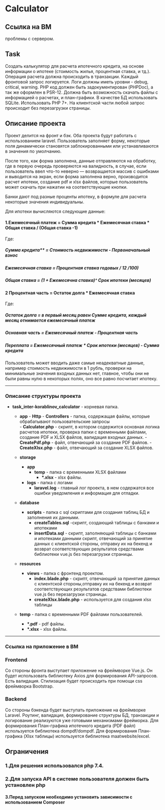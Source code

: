 # Calculator

## Ссылка на ВМ
проблемы с сервером.
## Task
Создать калькулятор для расчета ипотечного кредита, на основе информации о ипотеке (стоимость жилья, процентная ставка, и тд.). Операция расчета должна происходить в транзакции.
Каждый фронтовой запрос логируется. Логи должны иметь уровни - debug, critical, warning. PHP код должен быть
задокументирован (PHPDoc), а так же оформлен в PSR-12. Должна быть возможность скачать файлы с информацией о
расчетах, и план-графики. В качестве БД использовать SQLite. Использовать PHP 7+. На клиентской части
любой запрос происходит без перезагрузки страницы.

## Описание проекта
Проект делится на фронт и бэк. Оба проекта будут работать с использованием laravel.
Пользователь заполняет форму, некоторые поля динамически становятся заблокированными или устанавливаются в значения по умолчанию.

После того, как форма заполнена, данные отправляются на обработку, где в первую очередь проверяются на валидность,
в случае, если пользователь ввел что-то неверно — возвращается массив с ошибками и выводится на экран,
если форма заполнена верно, производится расчет ипотеки, создание pdf и xlsx файлов, которые пользователь может
скачать при нажатии на соответствующие кнопки.

Банки дают под разные проценты ипотеку, в формуле для расчета некоторые значения
индивидуальны.

Для ипотеки вычисляются следующие данные:
#### 1.Ежемесячный платеж = Сумма кредита * Ежемесячная ставка * Общая ставка / (Общая ставка -1)
Где: 
##### Сумма кредита** = Стоимость недвижимости - Первоначальный взнос
##### Ежемесячная ставка = Процентная ставка годовых / 12 /100)
##### Общая ставка = (1 + Ежемесячна ставка)^ Срок ипотеки (месяцев)
#### 2 Процентная часть = Остаток долга * Ежемесячная ставка
Где:
##### Остаток долга = в первый месяц равен Сумме кредита, каждый месяц отнимается ежемесячный платеж
##### Основная часть = Ежемесячный платеж - Процентная часть
##### Переплата = Ежемесячный платеж * Срок ипотеки (месяцев) - Сумма кредита


Пользователь может вводить даже самые неадекватные данные, например стоимость недвижимости в 1 рубль, проверки на минимальные
значения входных данных нет, главное, чтобы они не были равны нулю в некоторых полях, оно все равно посчитает ипотеку.
***
### Описание структуры проекта

- **task_inter-korablinov_calculator** - корневая папка.
    - **app**
          - **Http**
                - **Controllers** - папка, содержащая файлы, которые обрабатывают пользовательские запросы        
                    - **Calculator.php** - скрипт, в котором содержится основная логика расчетов ипотеки, проверка папки с
                временными файлами, создание PDF и XLSX файлов, валидация входных данных.
                    - **CreatePdf.php** - файл, отвечающий за создание PDF файлов.
                    - **CreateXlsx.php** - файл, отвечающий за создание XLSX файлов.
    - **storage** 
      - **app**
        - **temp** - папка с временными XLSX файлами
          -  **\*.xlsx** - xlsx файлы.
      - **logs** - папка с логами
        - **laravel.log** - главный лог проекта, в нем содержатся все ошибки уведомления и информация для отладки.
    - **database**
        - **scripts** - папка с sql скриптами для создания таблиц БД и заполнения их данными.
            - **createTables.sql** -скрипт, создающий таблицы с банками и ипотеками
            - **insertData.sql** - скрипт, заполняющий таблицы с банками и ипотеками данными 
скрипт, отвечающий за принятие данных с клиентской стороны,
          отправку их на бекенд и возврат соответствующих результатов средствами библиотеки vue.js без перезагрузки страницы.

    - **resources** 
        - **views**  - папка с фронтенд проектом.       
            - **index.blade.php** - скрипт, отвечающий за принятие данных с клиентской стороны,отправку их на бекенд и возврат соответствующих результатов средствами библиотеки vue.js без перезагрузки страницы.
            - **createXlsx.blade.php** - используется для создания xlsx таблицы

    - **temp** - папка с временными PDF файлами пользователей.
        - **\*.pdf** - pdf файлы.
        - **\*.xlsx** - xlsx файлы.
***
### Ссылка на приложение в ВМ

### Frontend
Со стороны фронта выступает приложение на фреймворке Vue.js.
Он будет использовать библиотеку Axios для формирования API-запросов. Есть валидация.
Стилизация будет происходить при помощи css фреймворка Bootstrap.

### Backend
Со стороны бэкенда будет выступать приложение на фреймворке Laravel. Роутинг, валидация, формирование структуры БД,
транзакции и логирование реализуются уже готовыми механизмами фрейморка. Для формирования План-графика ипотечного кредита (PDF файл)
используется библиотека dompdf/dompdf. Для формирования План-графика (Xlsx таблицы) используется библиотека maatwebsite/excel.


## Ограничения
### 1.Для решения использовался php 7.4.
### 2.Для запуска API в системе пользователя должен быть установлен php 
#### 3.Перед запуском необходимо установить зависимости с использованием Composer

